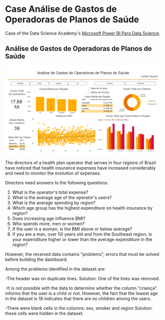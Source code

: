 # Case Análise de Gastos de Operadoras de Planos de Saúde

Case of the Data Science Academy's [Microsoft Power BI Para Data Science](https://www.datascienceacademy.com.br/course/microsoft-power-bi-para-data-science).

## Análise de Gastos de Operadoras de Planos de Saúde

![Imagem Análise de Gastos de Operadoras de Planos de Saúde](./AnálisedeGastosdeOperadorasdePlanosdeSaúde.PNG 'Análise de Gastos de Operadoras de Planos de Saúde')

The directors of a health plan operator that serves in four regions of Brazil have noticed that health insurance expenses have increased considerably and need to monitor the evolution of expenses.

Directors need answers to the following questions:

1. What is the operator's total expense?
2. What is the average age of the operator's users?
3. What is the average spending by region?
4. Which age group has the highest expenditure on health insurance by region?
5. Does increasing age influence BMI?
6. Who spends more, men or women?
7. If the user is a woman, is the BMI above or below average?
8. If you are a man, over 50 years old and from the Southeast region, is your expenditure higher or lower than the average expenditure in the region?

However, the received data contains "problems", errors that must be solved before building the dashboard.

Among the problems identified in the dataset are:

-The header was on duplicate lines.
Solution: One of the lines was removed.

-It is not possible with the data to determine whether the column "criança" informs that the user is a child or not. However, the fact that the lowest age in the dataset is 18 indicates that there are no children among the users.

-There were blank cells in the columns: sex, smoker and region
Solution: these cells were hidden in the dataset.
